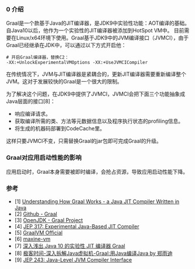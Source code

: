 ### 0 介绍

Graal是一个款基于Java的JIT编译器，是JDK9中实验性功能：AOT编译的基础。自Java10以后，他作为一个实验性的JIT编译器被添加到HotSpot VM中。
目前需要在Linux/x64环境下使用。Graal基于JDK9中的JVM编译接口（JVMCI），由于Graal已经继承在JDK中，可以通过以下方式开启他：

```text
# 开启Graal编译器，替换C2：
-XX:+UnlockExperimentalVMOptions -XX:+UseJVMCICompiler
```

在传统情况下，JVM与JIT编译器是紧耦合的，更新JIT编译器需要重新编译整个JVM。这对于发展较快的Graal是一个很大的限制。

为了解决这个问题，在JDK9中提供了JVMCI，JVMCI会把下面三个功能抽象成Java层面的接口[8]：
* 响应编译请求。
* 获取编译所需的类、方法等元数据信息以及程序执行状态的profiling信息。
* 将生成的机器码部署到CodeCache里。

这样只要JVMCI不变，只需替换Graal的jar包即可完成Graal的升级。

### Graal对应用启动性能的影响

应用启动时，Graal本身需要被即时编译，会抢占资源，导致应用启动性能下降。



### 参考

* [1] [Understanding How Graal Works - a Java JIT Compiler Written in Java](https://chrisseaton.com/truffleruby/jokerconf17/)
* [2] [Github - Graal](https://github.com/oracle/graal)
* [3] [OpenJDK - Graal Project](http://openjdk.java.net/projects/graal/)
* [4] [JEP 317: Experimental Java-Based JIT Compiler](https://openjdk.java.net/jeps/317)
* [5] [GraalVM Official](https://www.graalvm.org/)
* [6] [maxine-vm](https://community.oracle.com/community/groundbreakers/java/java_hotspot_virtual_machine/maxine-vm)
* [7] [深入浅出 Java 10 的实验性 JIT 编译器 Graal](https://www.infoq.cn/article/java-10-jit-compiler-graal)
* [8] [极客时间-深入拆解Java虚拟机-Graal:用Java编译Java by 郑雨迪](http://gk.link/a/105dI)
* [9] [JEP 243: Java-Level JVM Compiler Interface](http://openjdk.java.net/jeps/243)